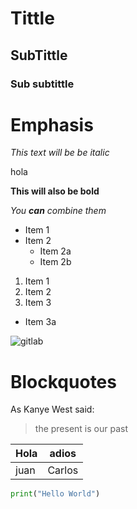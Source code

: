 # Tittle
## SubTittle
### Sub subtittle


# Emphasis

*This text will be be italic*

hola

__This will also be bold__

*You **can** combine them*

* Item 1
* Item 2
  * Item 2a
  * Item 2b
 
1. Item 1
2. Item 2
3. Item 3
  * Item 3a


![gitlab](https://yt3.googleusercontent.com/R6P5skGdZJeM1bebvt3ILeU8k-9tiqE5T198RmBH8SoGXH2gk_Lk-45uZoq6X6pW4a4c9Sqn=s900-c-k-c0x00ffffff-no-rj)

# Blockquotes

As Kanye West said:

> the present is our past




Hola | adios
---- | -----
juan | Carlos



```python
print("Hello World")
```
